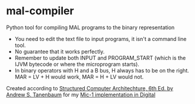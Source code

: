 # mal-compiler
Python tool for compiling MAL programs to the binary representation

- You need to edit the text file to input programs, it isn't a command line tool.
- No guarantee that it works perfectly.
- Remember to update both INPUT and  PROGRAM_START (which is the IJVM bytecode or where the microprogram starts).
- In binary operators with H and a B bus, H always has to be on the right. MAR = LV + H would work, MAR = H + LV would not.

Created according to [Structured Computer Architechture, 6th Ed. by Andrew S. Tanenbaum](https://csc-knu.github.io/sys-prog/books/Andrew%20S.%20Tanenbaum%20-%20Structured%20Computer%20Organization.pdf) for my [Mic-1 implementation in Digital](https://github.com/gamemode-3/Digital-Mic-1)

